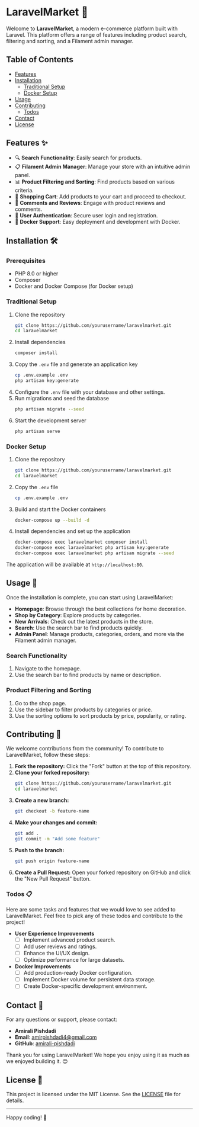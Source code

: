 # LaravelMarket 🛒

Welcome to **LaravelMarket**, a modern e-commerce platform built with Laravel. This platform offers a range of features including product search, filtering and sorting, and a Filament admin manager.

## Table of Contents
- [Features](#features)
- [Installation](#installation)
  - [Traditional Setup](#traditional-setup)
  - [Docker Setup](#docker-setup)
- [Usage](#usage)
- [Contributing](#contributing)
  - [Todos](#todos)
- [Contact](#contact)
- [License](#license)

## Features ✨

- 🔍 **Search Functionality**: Easily search for products.
- 📋 **Filament Admin Manager**: Manage your store with an intuitive admin panel.
- 📊 **Product Filtering and Sorting**: Find products based on various criteria.
- 🛒 **Shopping Cart**: Add products to your cart and proceed to checkout.
- 💬 **Comments and Reviews**: Engage with product reviews and comments.
- 🔐 **User Authentication**: Secure user login and registration.
- 🐳 **Docker Support**: Easy deployment and development with Docker.

## Installation 🛠️

### Prerequisites

- PHP 8.0 or higher
- Composer
- Docker and Docker Compose (for Docker setup)

### Traditional Setup

1. Clone the repository
   ```bash
   git clone https://github.com/yourusername/laravelmarket.git
   cd laravelmarket
   ```
2. Install dependencies
   ```bash
   composer install
   ```
3. Copy the `.env` file and generate an application key
   ```bash
   cp .env.example .env
   php artisan key:generate
   ```
4. Configure the `.env` file with your database and other settings.
5. Run migrations and seed the database
   ```bash
   php artisan migrate --seed
   ```
6. Start the development server
   ```bash
   php artisan serve
   ```

### Docker Setup

1. Clone the repository
   ```bash
   git clone https://github.com/yourusername/laravelmarket.git
   cd laravelmarket
   ```
2. Copy the `.env` file
   ```bash
   cp .env.example .env
   ```
3. Build and start the Docker containers
   ```bash
   docker-compose up --build -d
   ```
4. Install dependencies and set up the application
   ```bash
   docker-compose exec laravelmarket composer install
   docker-compose exec laravelmarket php artisan key:generate
   docker-compose exec laravelmarket php artisan migrate --seed
   ```

The application will be available at `http://localhost:80`.

## Usage 🚀

Once the installation is complete, you can start using LaravelMarket:

- **Homepage**: Browse through the best collections for home decoration.
- **Shop by Category**: Explore products by categories.
- **New Arrivals**: Check out the latest products in the store.
- **Search**: Use the search bar to find products quickly.
- **Admin Panel**: Manage products, categories, orders, and more via the Filament admin manager.

### Search Functionality

1. Navigate to the homepage.
2. Use the search bar to find products by name or description.

### Product Filtering and Sorting

1. Go to the shop page.
2. Use the sidebar to filter products by categories or price.
3. Use the sorting options to sort products by price, popularity, or rating.

## Contributing 🤝

We welcome contributions from the community! To contribute to LaravelMarket, follow these steps:

1. **Fork the repository:**
    Click the "Fork" button at the top of this repository.
2. **Clone your forked repository:**
    ```bash
    git clone https://github.com/yourusername/laravelmarket.git
    cd laravelmarket
    ```
3. **Create a new branch:**
    ```bash
    git checkout -b feature-name
    ```
4. **Make your changes and commit:**
    ```bash
    git add .
    git commit -m "Add some feature"
    ```
5. **Push to the branch:**
    ```bash
    git push origin feature-name
    ```
6. **Create a Pull Request:**
    Open your forked repository on GitHub and click the "New Pull Request" button.

### Todos 📋

Here are some tasks and features that we would love to see added to LaravelMarket. Feel free to pick any of these todos and contribute to the project!

- **User Experience Improvements**
  - [ ] Implement advanced product search.
  - [ ] Add user reviews and ratings.
  - [ ] Enhance the UI/UX design.
  - [ ] Optimize performance for large datasets.
- **Docker Improvements**
  - [ ] Add production-ready Docker configuration.
  - [ ] Implement Docker volume for persistent data storage.
  - [ ] Create Docker-specific development environment.

## Contact 📧

For any questions or support, please contact:

- **Amirali Pishdadi**
- **Email**: [amirpishdadi4@gmail.com](mailto:amirpishdadi4@gmail.com)
- **GitHub**: [amirali-pishdadi](https://github.com/amirali-pishdadi)

Thank you for using LaravelMarket! We hope you enjoy using it as much as we enjoyed building it. 😊

## License 📜

This project is licensed under the MIT License. See the [LICENSE](LICENSE) file for details.

---

Happy coding! 🎉
